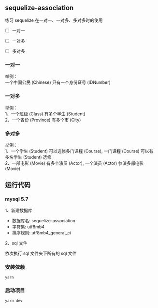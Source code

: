 ## sequelize-association

练习 sequelize 在一对一、一对多、多对多时的使用

- [ ] 一对一
- [ ] 一对多
- [ ] 多对多


### 一对一

举例：  
一个中国公民 (Chinese) 只有一个身份证号 (IDNumber) 


### 一对多

举例：  
1、一个班级 (Class) 有多个学生 (Student)   
2、一个省份 (Province) 有多个市 (City) 


### 多对多

举例：  
1、一个学生 (Student) 可以选修多门课程 (Course), 一门课程 (Course) 可以有多名学生 (Student) 选修  
2、一部电影 (Movie) 有多个演员 (Actor), 一个演员 (Actor) 参演多部电影 (Movie) 


## 运行代码

### mysql 5.7

1、新建数据库

- 数据库名: sequelize-association
- 字符集: utf8mb4
- 排序规则: utf8mb4_general_ci

2、sql 文件

依次执行 sql 文件夹下所有的 sql 文件

### 安装依赖

```
yarn
```

### 启动项目

```
yarn dev
```
